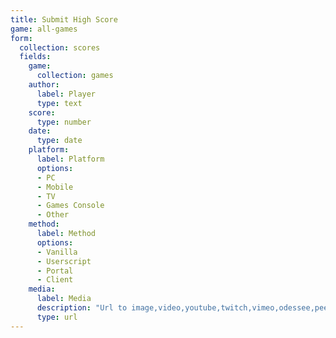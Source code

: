 ```yaml
---
title: Submit High Score
game: all-games
form:
  collection: scores
  fields:
    game:
      collection: games
    author:
      label: Player
      type: text
    score:
      type: number
    date:
      type: date
    platform:
      label: Platform
      options:
      - PC
      - Mobile
      - TV
      - Games Console
      - Other
    method:
      label: Method
      options:
      - Vanilla
      - Userscript
      - Portal
      - Client
    media:
      label: Media
      description: "Url to image,video,youtube,twitch,vimeo,odessee,peertube"
      type: url
---
```

